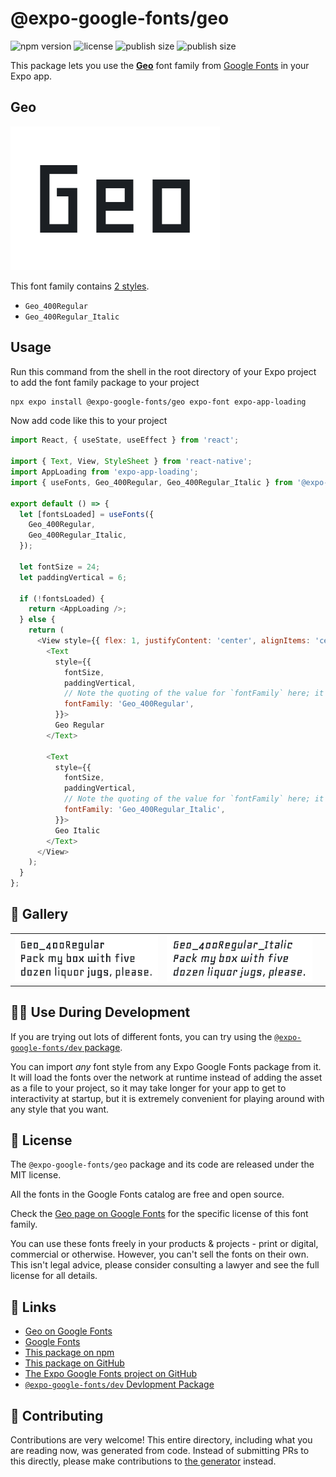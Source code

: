# @expo-google-fonts/geo

![npm version](https://flat.badgen.net/npm/v/@expo-google-fonts/geo)
![license](https://flat.badgen.net/github/license/expo/google-fonts)
![publish size](https://flat.badgen.net/packagephobia/install/@expo-google-fonts/geo)
![publish size](https://flat.badgen.net/packagephobia/publish/@expo-google-fonts/geo)

This package lets you use the [**Geo**](https://fonts.google.com/specimen/Geo) font family from [Google Fonts](https://fonts.google.com/) in your Expo app.

## Geo

![Geo](./font-family.png)

This font family contains [2 styles](#-gallery).

- `Geo_400Regular`
- `Geo_400Regular_Italic`

## Usage

Run this command from the shell in the root directory of your Expo project to add the font family package to your project
```sh
npx expo install @expo-google-fonts/geo expo-font expo-app-loading
```

Now add code like this to your project
```js
import React, { useState, useEffect } from 'react';

import { Text, View, StyleSheet } from 'react-native';
import AppLoading from 'expo-app-loading';
import { useFonts, Geo_400Regular, Geo_400Regular_Italic } from '@expo-google-fonts/geo';

export default () => {
  let [fontsLoaded] = useFonts({
    Geo_400Regular,
    Geo_400Regular_Italic,
  });

  let fontSize = 24;
  let paddingVertical = 6;

  if (!fontsLoaded) {
    return <AppLoading />;
  } else {
    return (
      <View style={{ flex: 1, justifyContent: 'center', alignItems: 'center' }}>
        <Text
          style={{
            fontSize,
            paddingVertical,
            // Note the quoting of the value for `fontFamily` here; it expects a string!
            fontFamily: 'Geo_400Regular',
          }}>
          Geo Regular
        </Text>

        <Text
          style={{
            fontSize,
            paddingVertical,
            // Note the quoting of the value for `fontFamily` here; it expects a string!
            fontFamily: 'Geo_400Regular_Italic',
          }}>
          Geo Italic
        </Text>
      </View>
    );
  }
};

```

## 🔡 Gallery


||||
|-|-|-|
|![Geo_400Regular](./Geo_400Regular.ttf.png)|![Geo_400Regular_Italic](./Geo_400Regular_Italic.ttf.png)|||


## 👩‍💻 Use During Development

If you are trying out lots of different fonts, you can try using the [`@expo-google-fonts/dev` package](https://github.com/expo/google-fonts/tree/master/font-packages/dev#readme).

You can import *any* font style from any Expo Google Fonts package from it. It will load the fonts
over the network at runtime instead of adding the asset as a file to your project, so it may take longer
for your app to get to interactivity at startup, but it is extremely convenient
for playing around with any style that you want.

## 📖 License

The `@expo-google-fonts/geo` package and its code are released under the MIT license.

All the fonts in the Google Fonts catalog are free and open source.

Check the [Geo page on Google Fonts](https://fonts.google.com/specimen/Geo) for the specific license of this font family.

You can use these fonts freely in your products & projects - print or digital, commercial or otherwise. However, you can't sell the fonts on their own. This isn't legal advice, please consider consulting a lawyer and see the full license for all details.

## 🔗 Links

- [Geo on Google Fonts](https://fonts.google.com/specimen/Geo)
- [Google Fonts](https://fonts.google.com/)
- [This package on npm](https://www.npmjs.com/package/@expo-google-fonts/geo)
- [This package on GitHub](https://github.com/expo/google-fonts/tree/master/font-packages/geo)
- [The Expo Google Fonts project on GitHub](https://github.com/expo/google-fonts)
- [`@expo-google-fonts/dev` Devlopment Package](https://github.com/expo/google-fonts/tree/master/font-packages/dev)

## 🤝 Contributing

Contributions are very welcome! This entire directory, including what you are reading now, was generated from code. Instead of submitting PRs to this directly, please make contributions to [the generator](https://github.com/expo/google-fonts/tree/master/packages/generator) instead.
